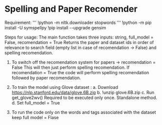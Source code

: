 # Spelling and Paper Recomender

Requirement:
'''
!python -m nltk.downloader stopwords
'''
!python -m pip install -U symspellpy
!pip install --upgrade gensim

Steps for usage:
The main function takes three inputs: 
string, full_model = False, recomendation = True
Returns the paper and dataset ids in order of relevance to search field (empty list in case of recomendation -> False) and spelling recomendation.
1. To switch off the recomendation system for papers -> recomendation = False
   This will then just perform spelling recomendation. If recomendation = True the code will perform spelling recomendation followed by paper recomendation.

2. To train the model using Glove dataset :
   a. Download https://nlp.stanford.edu/data/glove.6B.zip 
   b. !unzip glove.6B.zip
   c. Run get_glove2wv() Required to be executed only once. Standalone method.
   d. Set full_model = True

3. To run the code only on the words and tags associated with the dataset keep full model = Flase
